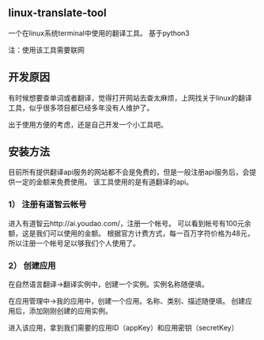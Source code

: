 ## linux-translate-tool
一个在linux系统terminal中使用的翻译工具。
基于python3

注：使用该工具需要联网

## 开发原因
有时候想要查单词或者翻译，觉得打开网站去查太麻烦，上网找关于linux的翻译工具，似乎很多项目都已经多年没有人维护了。

出于使用方便的考虑，还是自己开发一个小工具吧。

## 安装方法
目前所有提供翻译api服务的网站都不会是免费的，但是一般注册api服务后，会提供一定的金额来免费使用。
该工具使用的是有道翻译的api。

### 1） 注册有道智云帐号
进入有道智云http://ai.youdao.com/，注册一个帐号。
可以看到帐号有100元余额，这是我们可以使用的金额。
根据官方计费方式，每一百万字符价格为48元，所以注册一个帐号足以够我们个人使用了。

### 2） 创建应用
在自然语言翻译->翻译实例中，创建一个实例。实例名称随便填。

在应用管理中->我的应用中，创建一个应用。名称、类别、描述随便填。
创建应用后，添加刚刚创建的应用实例。

进入该应用，拿到我们需要的应用ID（appKey）和应用密钥（secretKey）

